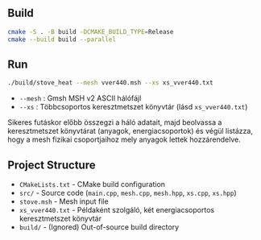 ## Build

```bash
cmake -S . -B build -DCMAKE_BUILD_TYPE=Release
cmake --build build --parallel
```

## Run

```bash
./build/stove_heat --mesh vver440.msh --xs xs_vver440.txt
```

- `--mesh` : Gmsh MSH v2 ASCII hálófájl
- `--xs` : Többcsoportos keresztmetszet könyvtár (lásd `xs_vver440.txt`)

Sikeres futáskor előbb összegzi a háló adatait, majd beolvassa a keresztmetszet
könyvtárat (anyagok, energiacsoportok) és végül listázza, hogy a mesh fizikai
csoportjaihoz mely anyagok lettek hozzárendelve.

## Project Structure

- `CMakeLists.txt` - CMake build configuration
- `src/` - Source code (`main.cpp`, `mesh.cpp`, `mesh.hpp`, `xs.cpp`, `xs.hpp`)
- `stove.msh` - Mesh input file
- `xs_vver440.txt` - Példaként szolgáló, két energiacsoportos keresztmetszet könyvtár
- `build/` - (Ignored) Out-of-source build directory

